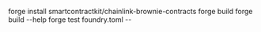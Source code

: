 forge install smartcontractkit/chainlink-brownie-contracts
forge build
forge build --help
forge test
foundry.toml --
